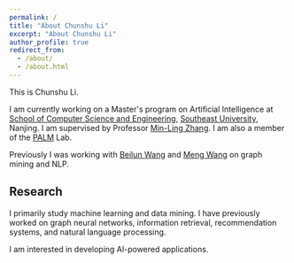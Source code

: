 ```yaml
---
permalink: /
title: "About Chunshu Li"
excerpt: "About Chunshu Li"
author_profile: true
redirect_from: 
  - /about/
  - /about.html
---
```


This is Chunshu Li.

I am currently working on a Master's program on Artificial Intelligence at [School of Computer Science and Engineering](https://cse.seu.edu.cn/), [Southeast University](https://www.seu.edu.cn/), Nanjing. I am supervised by Professor [Min-Ling Zhang](http://palm.seu.edu.cn/zhangml/). I am also a member of the [PALM](http://palm.seu.edu.cn/) Lab.

Previously I was working with [Beilun Wang](https://cse.seu.edu.cn/2019/0105/c23024a257533/page.htm) and [Meng Wang](http://seu.wangmengsd.com/) on graph mining and NLP.

Research
---
I primarily study machine learning and data mining. I have previously worked on graph neural networks, information retrieval, recommendation systems, and natural language processing.

I am interested in developing AI-powered applications.
